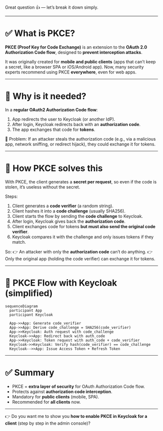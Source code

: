 Great question 👍 — let’s break it down simply.

---

# ✅ What is **PKCE**?

**PKCE (Proof Key for Code Exchange)** is an extension to the **OAuth 2.0 Authorization Code flow**, designed to **prevent interception attacks**.

It was originally created for **mobile and public clients** (apps that can’t keep a secret, like a browser SPA or iOS/Android app). Now, many security experts recommend using PKCE **everywhere**, even for web apps.

---

# 🔎 Why is it needed?

In a **regular OAuth2 Authorization Code flow**:

1. App redirects the user to Keycloak (or another IdP).
2. After login, Keycloak redirects back with an **authorization code**.
3. The app exchanges that code for **tokens**.

🚨 Problem: If an attacker steals the authorization code (e.g., via a malicious app, network sniffing, or redirect hijack), they could exchange it for tokens.

---

# 🔐 How PKCE solves this

With PKCE, the client generates a **secret per request**, so even if the code is stolen, it’s useless without the secret.

Steps:

1. Client generates a **code verifier** (a random string).
2. Client hashes it into a **code challenge** (usually SHA256).
3. Client starts the flow by sending the **code challenge** to Keycloak.
4. After login, Keycloak gives back the **authorization code**.
5. Client exchanges code for tokens **but must also send the original code verifier**.
6. Keycloak compares it with the challenge and only issues tokens if they match.

So:
👉 An attacker with only the **authorization code** can’t do anything.
👉 Only the original app (holding the code verifier) can exchange it for tokens.

---

# 🔄 PKCE Flow with Keycloak (simplified)

```mermaid
sequenceDiagram
  participant App
  participant Keycloak

  App->>App: Generate code_verifier
  App->>App: Derive code_challenge = SHA256(code_verifier)
  App->>Keycloak: Auth request with code_challenge
  Keycloak->>App: Redirect back with auth_code
  App->>Keycloak: Token request with auth_code + code_verifier
  Keycloak->>Keycloak: Verify hash(code_verifier) == code_challenge
  Keycloak-->>App: Issue Access Token + Refresh Token
```

---

# ✅ Summary

* PKCE = **extra layer of security** for OAuth Authorization Code flow.
* Protects against **authorization code interception**.
* Mandatory for **public clients** (mobile, SPA).
* Recommended for **all clients** now.

---

👉 Do you want me to show you **how to enable PKCE in Keycloak for a client** (step by step in the admin console)?
